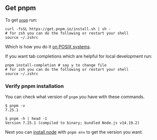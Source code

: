 ## Get pnpm

To get [`pnpm`](https://pnpm.io/motivation) run:

```shell
curl -fsSL https://get.pnpm.io/install.sh | sh -
# for zsh you can do the following or restart your shell
source ~/.zshrc
```

Which is how you do it [on POSIX systems](https://pnpm.io/installation).

If you want tab completions which are helpful for local development run:

```shell
pnpm install-completion # say y to change file
# for zsh you can do the following or restart your shell
source ~/.zshrc
```

### Verify pnpm installation

You can check what version of `pnpm` you have with these commands.

```shell-session
$ pnpm -v
7.25.1

$ pnpm -h | head -1
Version 7.25.1 (compiled to binary; bundled Node.js v14.19.2)
```

Next you can [install node](install-node.md) with `pnpm env` to get the version
you want.
